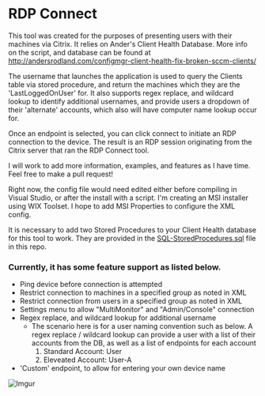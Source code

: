 # RDP Connect

This tool was created for the purposes of presenting users with their machines via Citrix. It relies on Ander's Client Health Database. More info on the script, and database can be found at http://andersrodland.com/configmgr-client-health-fix-broken-sccm-clients/

The username that launches the application is used to query the Clients table via stored procedure, and return the machines which they are the 'LastLoggedOnUser' for. It also supports regex replace, and wildcard lookup to identify additional usernames, and provide users a dropdown of their 'alternate' accounts, which also will have computer name lookup occur for. 

Once an endpoint is selected, you can click connect to initiate an RDP connection to the device. The result is an RDP session originating from the Citrix server that ran the RDP Connect tool. 

I will work to add more information, examples, and features as I have time. Feel free to make a pull request!

Right now, the config file would need edited either before compiling in Visual Studio, or after the install with a script. I'm creating an MSI installer using WIX Toolset. I hope to add MSI Properties to configure the XML config. 

It is necessary to add two Stored Procedures to your Client Health database for this tool to work. They are provided in the [SQL-StoredProcedures.sql](https://github.com/CodyMathis123/RDP-Connect/blob/master/SQL-StoredProcedures.sql) file in this repo. 

### Currently, it has some feature support as listed below.
* Ping device before connection is attempted
* Restrict connection to machines in a specified group as noted in XML
* Restrict connection from users in a specified group as noted in XML
* Settings menu to allow "MultiMonitor" and "Admin/Console" connection
* Regex replace, and wildcard lookup for additional username
    - The scenario here is for a user naming convention such as below. A regex replace / wildcard lookup can provide a user with a list of their accounts from the DB, as well as a list of endpoints for each account
         1. Standard Account: User
         2. Eleveated Account: User-A
* 'Custom' endpoint, to allow for entering your own device name

![Imgur](https://i.imgur.com/wYdpJw1.png)
